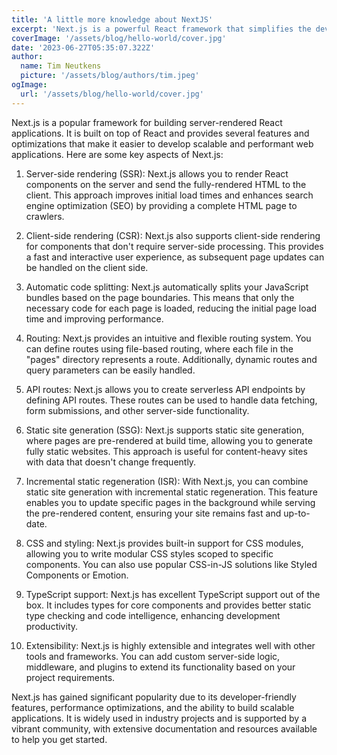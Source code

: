 ```yaml
---
title: 'A little more knowledge about NextJS'
excerpt: 'Next.js is a powerful React framework that simplifies the development of server-rendered and statically generated web applications. It combines the benefits of server-side rendering with client-side interactivity, offering enhanced performance and SEO capabilities. With features like automatic code splitting, routing, API routes, and TypeScript support, Next.js provides a comprehensive toolkit for building modern and scalable web experiences.'
coverImage: '/assets/blog/hello-world/cover.jpg'
date: '2023-06-27T05:35:07.322Z'
author:
  name: Tim Neutkens
  picture: '/assets/blog/authors/tim.jpeg'
ogImage:
  url: '/assets/blog/hello-world/cover.jpg'
---
```


Next.js is a popular framework for building server-rendered React applications. It is built on top of React and provides several features and optimizations that make it easier to develop scalable and performant web applications. Here are some key aspects of Next.js:

1. Server-side rendering (SSR): Next.js allows you to render React components on the server and send the fully-rendered HTML to the client. This approach improves initial load times and enhances search engine optimization (SEO) by providing a complete HTML page to crawlers.

2. Client-side rendering (CSR): Next.js also supports client-side rendering for components that don't require server-side processing. This provides a fast and interactive user experience, as subsequent page updates can be handled on the client side.

3. Automatic code splitting: Next.js automatically splits your JavaScript bundles based on the page boundaries. This means that only the necessary code for each page is loaded, reducing the initial page load time and improving performance.

4. Routing: Next.js provides an intuitive and flexible routing system. You can define routes using file-based routing, where each file in the "pages" directory represents a route. Additionally, dynamic routes and query parameters can be easily handled.

5. API routes: Next.js allows you to create serverless API endpoints by defining API routes. These routes can be used to handle data fetching, form submissions, and other server-side functionality.

6. Static site generation (SSG): Next.js supports static site generation, where pages are pre-rendered at build time, allowing you to generate fully static websites. This approach is useful for content-heavy sites with data that doesn't change frequently.

7. Incremental static regeneration (ISR): With Next.js, you can combine static site generation with incremental static regeneration. This feature enables you to update specific pages in the background while serving the pre-rendered content, ensuring your site remains fast and up-to-date.

8. CSS and styling: Next.js provides built-in support for CSS modules, allowing you to write modular CSS styles scoped to specific components. You can also use popular CSS-in-JS solutions like Styled Components or Emotion.

9. TypeScript support: Next.js has excellent TypeScript support out of the box. It includes types for core components and provides better static type checking and code intelligence, enhancing development productivity.

10. Extensibility: Next.js is highly extensible and integrates well with other tools and frameworks. You can add custom server-side logic, middleware, and plugins to extend its functionality based on your project requirements.

Next.js has gained significant popularity due to its developer-friendly features, performance optimizations, and the ability to build scalable applications. It is widely used in industry projects and is supported by a vibrant community, with extensive documentation and resources available to help you get started.
